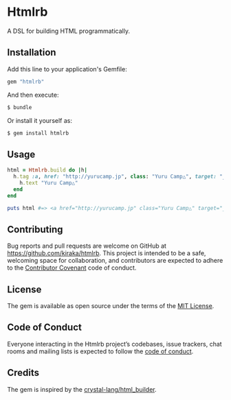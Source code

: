 # Htmlrb

A DSL for building HTML programmatically.


## Installation

Add this line to your application's Gemfile:

```ruby
gem "htmlrb"
```

And then execute:

```bash
$ bundle
```

Or install it yourself as:

```bash
$ gem install htmlrb
```


## Usage

```ruby
html = Htmlrb.build do |h|
  h.tag :a, href: "http://yurucamp.jp", class: "Yuru Camp△", target: "_blank" do
    h.text "Yuru Camp△"
  end
end

puts html #=> <a href="http://yurucamp.jp" class="Yuru Camp△" target="_blank">Yuru Camp△</a>
```


## Contributing

Bug reports and pull requests are welcome on GitHub at https://github.com/kiraka/htmlrb. This project is intended to be a safe, welcoming space for collaboration, and contributors are expected to adhere to the [Contributor Covenant](http://contributor-covenant.org) code of conduct.


## License

The gem is available as open source under the terms of the [MIT License](https://opensource.org/licenses/MIT).


## Code of Conduct

Everyone interacting in the Htmlrb project’s codebases, issue trackers, chat rooms and mailing lists is expected to follow the [code of conduct](https://github.com/[USERNAME]/htmlrb/blob/main/CODE_OF_CONDUCT.md).


## Credits

The gem is inspired by the [crystal-lang/html_builder](https://github.com/crystal-lang/html_builder).

